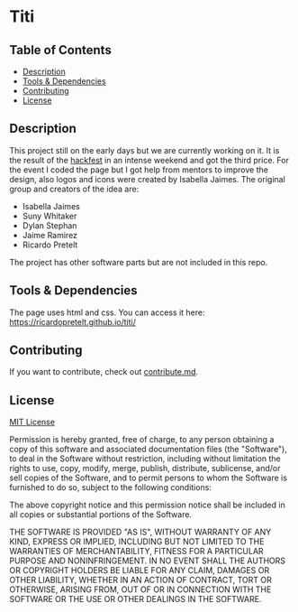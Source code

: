 # Titi

## Table of Contents

* [Description](#description)
* [Tools & Dependencies](#tools)
* [Contributing](#Contributing)
* [License](#license)

## Description

This project still on the early days but we are currently working on it. It is the result of the [hackfest](https://www.uninorte.edu.co/web/educacion-continuada/hackfest-contra-la-corrupcion) in an intense weekend and got the third price. For the event I coded the page but I got help from mentors to improve the design, also logos and icons were created by Isabella Jaimes.
The original group and creators of the idea are:
* Isabella Jaimes
* Suny Whitaker
* Dylan Stephan
* Jaime Ramirez
* Ricardo Pretelt

The project has other software parts but are not included in this repo.
 

## Tools & Dependencies

The page uses html and css. You can access it here: https://ricardopretelt.github.io/titi/

## Contributing

If you want to contribute, check out [contribute.md](contribute.md).

## License

[MIT License](LICENSE)

Permission is hereby granted, free of charge, to any person obtaining a copy of this software and associated documentation files (the "Software"), to deal in the Software without restriction, including without limitation the rights to use, copy, modify, merge, publish, distribute, sublicense, and/or sell copies of the Software, and to permit persons to whom the Software is furnished to do so, subject to the following conditions:

The above copyright notice and this permission notice shall be included in all copies or substantial portions of the Software.

THE SOFTWARE IS PROVIDED "AS IS", WITHOUT WARRANTY OF ANY KIND, EXPRESS OR IMPLIED, INCLUDING BUT NOT LIMITED TO THE WARRANTIES OF MERCHANTABILITY, FITNESS FOR A PARTICULAR PURPOSE AND NONINFRINGEMENT. IN NO EVENT SHALL THE AUTHORS OR COPYRIGHT HOLDERS BE LIABLE FOR ANY CLAIM, DAMAGES OR OTHER LIABILITY, WHETHER IN AN ACTION OF CONTRACT, TORT OR OTHERWISE, ARISING FROM, OUT OF OR IN CONNECTION WITH THE SOFTWARE OR THE USE OR OTHER DEALINGS IN THE SOFTWARE.
